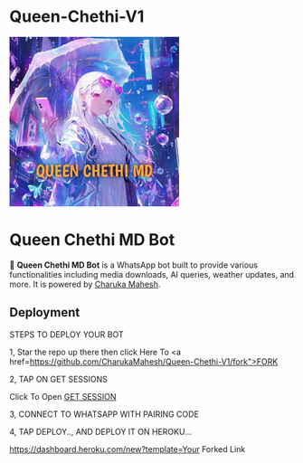# Queen-Chethi-V1

<img src="Img/20240906_190337.jpg" width="300" height="300">


# Queen Chethi MD Bot

👸 **Queen Chethi MD Bot** is a WhatsApp bot built to provide various functionalities including media downloads, AI queries, weather updates, and more. It is powered by [Charuka Mahesh](https://github.com/CharukaMahesh).

## Deployment

STEPS TO DEPLOY YOUR BOT

1, Star the repo up there then click Here To <a href=https://github.com/CharukaMahesh/Queen-Chethi-V1/fork">FORK</a>

2, TAP ON GET SESSIONS

Click To Open <a href="https://queen-chethi-pair-code-69d2ba994018.herokuapp.com/">GET SESSION</a>

3, CONNECT TO WHATSAPP WITH PAIRING CODE

4, TAP DEPLOY.., AND DEPLOY IT ON HEROKU...

 https://dashboard.heroku.com/new?template=Your Forked Link
